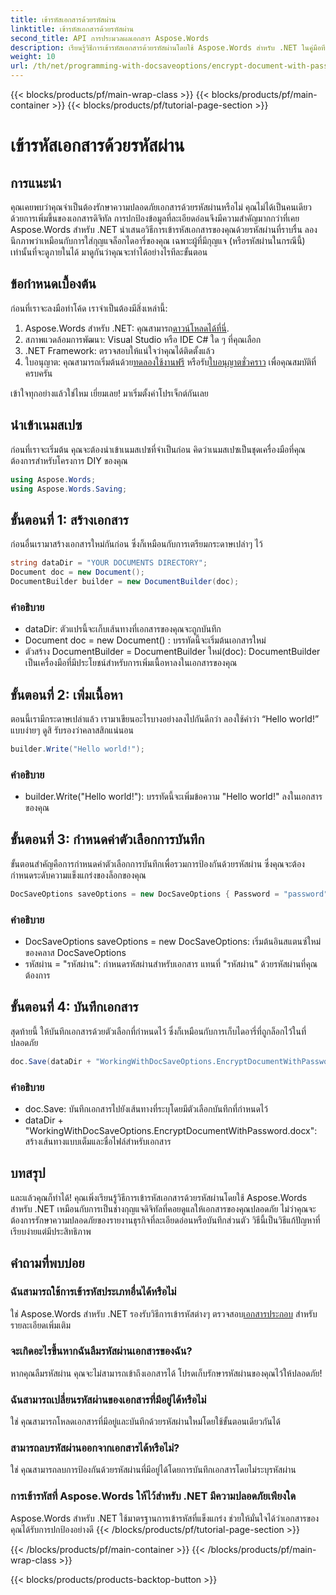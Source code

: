 ```yaml
---
title: เข้ารหัสเอกสารด้วยรหัสผ่าน
linktitle: เข้ารหัสเอกสารด้วยรหัสผ่าน
second_title: API การประมวลผลเอกสาร Aspose.Words
description: เรียนรู้วิธีการเข้ารหัสเอกสารด้วยรหัสผ่านโดยใช้ Aspose.Words สำหรับ .NET ในคู่มือทีละขั้นตอนโดยละเอียดนี้ ปกป้องข้อมูลสำคัญของคุณได้อย่างง่ายดาย
weight: 10
url: /th/net/programming-with-docsaveoptions/encrypt-document-with-password/
---
```


{{< blocks/products/pf/main-wrap-class >}}
{{< blocks/products/pf/main-container >}}
{{< blocks/products/pf/tutorial-page-section >}}

# เข้ารหัสเอกสารด้วยรหัสผ่าน

## การแนะนำ

คุณเคยพบว่าคุณจำเป็นต้องรักษาความปลอดภัยเอกสารด้วยรหัสผ่านหรือไม่ คุณไม่ได้เป็นคนเดียว ด้วยการเพิ่มขึ้นของเอกสารดิจิทัล การปกป้องข้อมูลที่ละเอียดอ่อนจึงมีความสำคัญมากกว่าที่เคย Aspose.Words สำหรับ .NET นำเสนอวิธีการเข้ารหัสเอกสารของคุณด้วยรหัสผ่านที่ราบรื่น ลองนึกภาพว่าเหมือนกับการใส่กุญแจล็อกไดอารี่ของคุณ เฉพาะผู้ที่มีกุญแจ (หรือรหัสผ่านในกรณีนี้) เท่านั้นที่จะดูภายในได้ มาดูกันว่าคุณจะทำได้อย่างไรทีละขั้นตอน

## ข้อกำหนดเบื้องต้น

ก่อนที่เราจะลงมือทำโค้ด เราจำเป็นต้องมีสิ่งเหล่านี้:
1.  Aspose.Words สำหรับ .NET: คุณสามารถ[ดาวน์โหลดได้ที่นี่](https://releases.aspose.com/words/net/).
2. สภาพแวดล้อมการพัฒนา: Visual Studio หรือ IDE C# ใด ๆ ที่คุณเลือก
3. .NET Framework: ตรวจสอบให้แน่ใจว่าคุณได้ติดตั้งแล้ว
4.  ใบอนุญาต: คุณสามารถเริ่มต้นด้วย[ทดลองใช้งานฟรี](https://releases.aspose.com/) หรือรับ[ใบอนุญาตชั่วคราว](https://purchase.aspose.com/temporary-license/) เพื่อคุณสมบัติที่ครบครัน

เข้าใจทุกอย่างแล้วใช่ไหม เยี่ยมเลย! มาเริ่มตั้งค่าโปรเจ็กต์กันเลย

## นำเข้าเนมสเปซ

ก่อนที่เราจะเริ่มต้น คุณจะต้องนำเข้าเนมสเปซที่จำเป็นก่อน คิดว่าเนมสเปซเป็นชุดเครื่องมือที่คุณต้องการสำหรับโครงการ DIY ของคุณ

```csharp
using Aspose.Words;
using Aspose.Words.Saving;
```

## ขั้นตอนที่ 1: สร้างเอกสาร

ก่อนอื่นเรามาสร้างเอกสารใหม่กันก่อน ซึ่งก็เหมือนกับการเตรียมกระดาษเปล่าๆ ไว้

```csharp
string dataDir = "YOUR DOCUMENTS DIRECTORY";
Document doc = new Document();
DocumentBuilder builder = new DocumentBuilder(doc);
```

### คำอธิบาย

- dataDir: ตัวแปรนี้จะเก็บเส้นทางที่เอกสารของคุณจะถูกบันทึก
- Document doc = new Document() : บรรทัดนี้จะเริ่มต้นเอกสารใหม่
- ตัวสร้าง DocumentBuilder = DocumentBuilder ใหม่(doc): DocumentBuilder เป็นเครื่องมือที่มีประโยชน์สำหรับการเพิ่มเนื้อหาลงในเอกสารของคุณ

## ขั้นตอนที่ 2: เพิ่มเนื้อหา

ตอนนี้เรามีกระดาษเปล่าแล้ว เรามาเขียนอะไรบางอย่างลงไปกันดีกว่า ลองใช้คำว่า “Hello world!” แบบง่ายๆ ดูสิ รับรองว่าคลาสสิกแน่นอน

```csharp
builder.Write("Hello world!");
```

### คำอธิบาย

- builder.Write("Hello world!"): บรรทัดนี้จะเพิ่มข้อความ "Hello world!" ลงในเอกสารของคุณ

## ขั้นตอนที่ 3: กำหนดค่าตัวเลือกการบันทึก

ขั้นตอนสำคัญคือการกำหนดค่าตัวเลือกการบันทึกเพื่อรวมการป้องกันด้วยรหัสผ่าน ซึ่งคุณจะต้องกำหนดระดับความแข็งแกร่งของล็อกของคุณ

```csharp
DocSaveOptions saveOptions = new DocSaveOptions { Password = "password" };
```

### คำอธิบาย

- DocSaveOptions saveOptions = new DocSaveOptions: เริ่มต้นอินสแตนซ์ใหม่ของคลาส DocSaveOptions
- รหัสผ่าน = "รหัสผ่าน": กำหนดรหัสผ่านสำหรับเอกสาร แทนที่ "รหัสผ่าน" ด้วยรหัสผ่านที่คุณต้องการ

## ขั้นตอนที่ 4: บันทึกเอกสาร

สุดท้ายนี้ ให้บันทึกเอกสารด้วยตัวเลือกที่กำหนดไว้ ซึ่งก็เหมือนกับการเก็บไดอารี่ที่ถูกล็อกไว้ในที่ปลอดภัย

```csharp
doc.Save(dataDir + "WorkingWithDocSaveOptions.EncryptDocumentWithPassword.docx", saveOptions);
```

### คำอธิบาย

- doc.Save: บันทึกเอกสารไปยังเส้นทางที่ระบุโดยมีตัวเลือกบันทึกที่กำหนดไว้
- dataDir + "WorkingWithDocSaveOptions.EncryptDocumentWithPassword.docx": สร้างเส้นทางแบบเต็มและชื่อไฟล์สำหรับเอกสาร

## บทสรุป

และแล้วคุณก็ทำได้! คุณเพิ่งเรียนรู้วิธีการเข้ารหัสเอกสารด้วยรหัสผ่านโดยใช้ Aspose.Words สำหรับ .NET เหมือนกับการเป็นช่างกุญแจดิจิทัลที่คอยดูแลให้เอกสารของคุณปลอดภัย ไม่ว่าคุณจะต้องการรักษาความปลอดภัยของรายงานธุรกิจที่ละเอียดอ่อนหรือบันทึกส่วนตัว วิธีนี้เป็นวิธีแก้ปัญหาที่เรียบง่ายแต่มีประสิทธิภาพ

## คำถามที่พบบ่อย

### ฉันสามารถใช้การเข้ารหัสประเภทอื่นได้หรือไม่
 ใช่ Aspose.Words สำหรับ .NET รองรับวิธีการเข้ารหัสต่างๆ ตรวจสอบ[เอกสารประกอบ](https://reference.aspose.com/words/net/) สำหรับรายละเอียดเพิ่มเติม

### จะเกิดอะไรขึ้นหากฉันลืมรหัสผ่านเอกสารของฉัน?
หากคุณลืมรหัสผ่าน คุณจะไม่สามารถเข้าถึงเอกสารได้ โปรดเก็บรักษารหัสผ่านของคุณไว้ให้ปลอดภัย!

### ฉันสามารถเปลี่ยนรหัสผ่านของเอกสารที่มีอยู่ได้หรือไม่
ใช่ คุณสามารถโหลดเอกสารที่มีอยู่และบันทึกด้วยรหัสผ่านใหม่โดยใช้ขั้นตอนเดียวกันได้

### สามารถลบรหัสผ่านออกจากเอกสารได้หรือไม่?
ใช่ คุณสามารถลบการป้องกันด้วยรหัสผ่านที่มีอยู่ได้โดยการบันทึกเอกสารโดยไม่ระบุรหัสผ่าน

### การเข้ารหัสที่ Aspose.Words ให้ไว้สำหรับ .NET มีความปลอดภัยเพียงใด
Aspose.Words สำหรับ .NET ใช้มาตรฐานการเข้ารหัสที่แข็งแกร่ง ช่วยให้มั่นใจได้ว่าเอกสารของคุณได้รับการปกป้องอย่างดี
{{< /blocks/products/pf/tutorial-page-section >}}

{{< /blocks/products/pf/main-container >}}
{{< /blocks/products/pf/main-wrap-class >}}

{{< blocks/products/products-backtop-button >}}
